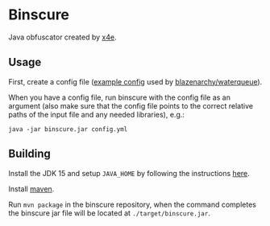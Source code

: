 # Binscure

Java obfuscator created by [x4e](https://github.com/x4e).

## Usage

First, create a config file ([example config](./waterqueue-config-example.yml) used by [blazenarchy/waterqueue](https://github.com/blazenarchy/waterqueue)).

When you have a config file, run binscure with the config file as an argument (also make sure that the config file points to the correct relative paths of the input file and any needed libraries), e.g.:
```
java -jar binscure.jar config.yml
```

## Building

Install the JDK 15 and setup `JAVA_HOME` by following the instructions [here](https://docs.oracle.com/cd/E19182-01/821-0917/inst_jdk_javahome_t/index.html).

Install [maven](https://maven.apache.org/install.html).

Run `mvn package` in the binscure repository, when the command completes the binscure jar file will be located at `./target/binscure.jar`.
